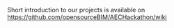 Short introduction to our projects is available on https://github.com/opensourceBIM/AECHackathon/wiki  
